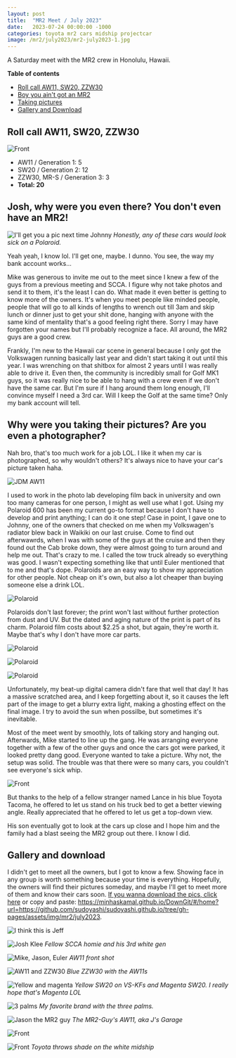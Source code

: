 ```yaml
---
layout: post
title:  "MR2 Meet / July 2023"
date:   2023-07-24 00:00:00 -1000
categories: toyota mr2 cars midship projectcar
image: /mr2/july2023/mr2-july2023-1.jpg
---
```


A Saturday meet with the MR2 crew in Honolulu, Hawaii.

**Table of contents**
- [Roll call AW11, SW20, ZZW30](https://www.sudoyashi.com/mr2uesday-july-meet#roll-call-aw11-sw20-zzw30)
- [Boy you ain't got an MR2](https://www.sudoyashi.com/mr2uesday-july-meet#josh-why-were-you-even-there-you-dont-even-have-an-mr2)
- [Taking pictures](https://www.sudoyashi.com/mr2uesday-july-meet#why-were-you-taking-their-pictures-are-you-even-a-photographer)
- [Gallery and Download](https://www.sudoyashi.com/mr2uesday-july-meet#gallery-and-download)

## Roll call AW11, SW20, ZZW30

![Front](https://www.sudoyashi.com/assets/img/mr2/july2023/mr2-july2023-16.jpg)

- AW11 / Generation 1: 5
- SW20 / Generation 2: 12
- ZZW30, MR-S / Generation 3: 3
- **Total: 20**

## Josh, why were you even there? You don't even have an MR2!

![I'll get you a pic next time Johnny](https://www.sudoyashi.com/assets/img/mr2/july2023/mr2-july2023-5.jpg)
*Honestly, any of these cars would look sick on a Polaroid.*

Yeah yeah, I know lol. I'll get one, maybe. I dunno. You see, the way my bank account works...

Mike was generous to invite me out to the meet since I knew a few of the guys from a previous meeting and SCCA. I figure why not take photos and send it to them, it's the least I can do. What made it even better is getting to know more of the owners. It's when you meet people like minded people, people that will go to all kinds of lengths to wrench out till 3am and skip lunch or dinner just to get your shit done, hanging with anyone with the same kind of mentality that's a good feeling right there. Sorry I may have forgotten your names but I'll probably recognize a face. All around, the MR2 guys are a good crew.

Frankly, I'm new to the Hawaii car scene in general because I only got the Volkswagen running basically last year and didn't start taking it out until this year. I was wrenching on that shitbox for almost 2 years until I was really able to drive it. Even then, the community is incredibly small for Golf MK1 guys, so it was really nice to be able to hang with a crew even if we don't have the same car. But I'm sure if I hang around them long enough, I'll convince myself I need a 3rd car. Will I keep the Golf at the same time? Only my bank account will tell.

## Why were you taking their pictures? Are you even a photographer?

Nah bro, that's too much work for a job LOL. I like it when my car is photographed, so why wouldn't others? It's always nice to have your car's picture taken haha.

![JDM AW11](https://www.sudoyashi.com/assets/img/mr2/july2023/mr2-july2023-19.jpg)

I used to work in the photo lab developing film back in university and own too many cameras for one person, I might as well use what I got. Using my Polaroid 600 has been my current go-to format because I don't have to develop and print anything; I can do it one step! Case in point, I gave one to Johnny, one of the owners that checked on me when my Volkswagen's radiator blew back in Waikiki on our last cruise.  Come to find out afterwawrds, when I was with some of the guys at the cruise and then they found out the Cab broke down, they were almost going to turn around and help me out. That's crazy to me. I called the tow truck already so everything was good. I wasn't expecting something like that until Euler mentioned that to me and that's dope. Polaroids are an easy way to show my appreciation for other people. Not cheap on it's own, but also a lot cheaper than buying someone else a drink LOL.

![Polaroid](https://www.sudoyashi.com/assets/img/mr2/july2023/mr2-july2023-polaroid-1.JPG)

Polaroids don't last forever; the print won't last without further protection from dust and UV. But the dated and aging nature of the print is part of its charm. Polaroid film costs about $2.25 a shot, but again, they're worth it. Maybe that's why I don't have more car parts.

![Polaroid](https://www.sudoyashi.com/assets/img/mr2/july2023/mr2-july2023-polaroid-2.JPG)

![Polaroid](https://www.sudoyashi.com/assets/img/mr2/july2023/mr2-july2023-polaroid-3.JPG)

![Polaroid](https://www.sudoyashi.com/assets/img/mr2/july2023/mr2-july2023-polaroid-4.JPG)

Unfortunately, my beat-up digital camera didn't fare that well that day! It has a massive scratched area, and I keep forgetting about it, so it causes the left part of the image to get a blurry extra light, making a ghosting effect on the final image. I try to avoid the sun when possilbe, but sometimes it's inevitable.

Most of the meet went by smoothly, lots of talking story and hanging out. Afterwards, Mike started to line up the gang. He was arranging everyone together with a few of the other guys and once the cars got were parked, it looked pretty dang good. Everyone wanted to take a picture. Why not, the setup was solid. The trouble was that there were so many cars, you couldn't see everyone's sick whip.

![Front](https://www.sudoyashi.com/assets/img/mr2/july2023/mr2-july2023-13.jpg)

But thanks to the help of a fellow stranger named Lance in his blue Toyota Tacoma, he offered to let us stand on his truck bed to get a better viewing angle. Really appreciated that he offered to let us get a top-down view.

His son eventually got to look at the cars up close and I hope him and the family had a blast seeing the MR2 group out there. I know I did.

## Gallery and download

I didn't get to meet all the owners, but I got to know a few. Showing face in any group is worth something because your time is everything. Hopefully, the owners will find their pictures someday, and maybe I'll get to meet more of them and know their cars soon. [If you wanna download the pics, click here](https://minhaskamal.github.io/DownGit/#/home?url=https://github.com/sudoyashi/sudoyashi.github.io/tree/gh-pages/assets/img/mr2/july2023) or copy and paste: https://minhaskamal.github.io/DownGit/#/home?url=https://github.com/sudoyashi/sudoyashi.github.io/tree/gh-pages/assets/img/mr2/july2023.

![I think this is Jeff](https://www.sudoyashi.com/assets/img/mr2/july2023/mr2-july2023-2.jpg)

![Josh Klee](https://www.sudoyashi.com/assets/img/mr2/july2023/mr2-july2023-4.jpg)
*Fellow SCCA homie and his 3rd white gen*

![Mike, Jason, Euler](https://www.sudoyashi.com/assets/img/mr2/july2023/mr2-july2023-6.jpg)
*AW11 front shot*

![AW11 and ZZW30](https://www.sudoyashi.com/assets/img/mr2/july2023/mr2-july2023-7.jpg)
*Blue ZZW30 with the AW11s*

![Yellow and magenta](https://www.sudoyashi.com/assets/img/mr2/july2023/mr2-july2023-3.jpg)
*Yellow SW20 on VS-KFs and Magenta SW20. I really hope that's Magenta LOL*

![3 palms](https://www.sudoyashi.com/assets/img/mr2/july2023/mr2-july2023-8.jpg)
*My favorite brand with the three palms.*

![Jason the MR2 guy](https://www.sudoyashi.com/assets/img/mr2/july2023/mr2-july2023-10.jpg)
*The MR2-Guy's AW11, aka J's Garage*

![Front](https://www.sudoyashi.com/assets/img/mr2/july2023/mr2-july2023-11.jpg)

![Front](https://www.sudoyashi.com/assets/img/mr2/july2023/mr2-july2023-20.jpg)
*Toyota throws shade on the white midship*